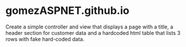 # gomezASPNET.github.io
Create a simple controller and view that displays a page with a title, a header section for customer data and a hardcoded html table that lists 3 rows with fake hard-coded data.

